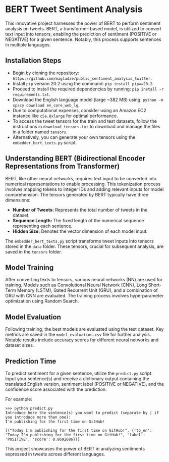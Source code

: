 # BERT Tweet Sentiment Analysis

This innovative project harnesses the power of BERT to perform sentiment analysis on tweets. BERT, a transformer-based model, is utilized to convert text input into tensors, enabling the prediction of sentiment (POSITIVE or NEGATIVE) for a given sentence. Notably, this process supports sentences in multiple languages.

##  Installation Steps
- Begin by cloning the repository: `https://github.com/magladze/public_sentiment_analysis_twitter`.
- Install `pip` version 20.2 using the command: `pip install pip==20.2`.
- Proceed to install the required dependencies by running: `pip install -r requirements.txt`.
- Download the English language model (large ~382 MB) using: `python -m spacy download en_core_web_lg`.
- Due to computational expenses, consider using an Amazon EC2 instance like `c5a.8xlarge` for optimal performance.
- To access the tweet tensors for the train and test datasets, follow the instructions in `download_tensors.txt` to download and manage the files in a folder named `tensors`.
- Alternatively, you can generate your own tensors using the `embedder_bert_texts.py` script.

## Understanding BERT (Bidirectional Encoder Representations from Transformer)

BERT, like other neural networks, requires text input to be converted into numerical representations to enable processing. This tokenization process involves mapping tokens to integer IDs and adding relevant inputs for model comprehension. The tensors generated by BERT typically have three dimensions:
- **Number of Tweets:** Represents the total number of tweets in the dataset.
- **Sequence Length:** The fixed length of the numerical sequence representing each sentence.
- **Hidden Size:** Denotes the vector dimension of each model input.

The `embedder_bert_texts.py` script transforms tweet inputs into tensors stored in the `data` folder. These tensors, crucial for subsequent analysis, are saved in the `tensors` folder.

## 	Model Training

After converting texts to tensors, various neural networks (NN) are used for training. Models such as Convolutional Neural Network (CNN), Long Short-Term Memory (LSTM), Gated Recurrent Unit (GRU), and a combination of GRU with CNN are evaluated. The training process involves hyperparameter optimization using Random Search.

## Model Evaluation

Following training, the best models are evaluated using the test dataset. Key metrics are saved in the `model_evaluation.csv` file for further analysis. Notable results include accuracy scores for different neural networks and dataset sizes.

## Prediction Time

To predict sentiment for a given sentence, utilize the `predict.py` script. Input your sentence(s) and receive a dictionary output containing the translated English version, sentiment label (POSITIVE or NEGATIVE), and the confidence score associated with the prediction.

For example:
```
>>> python predict.py
Introduce here the sentence(s) you want to predict (separate by | if you introduce more than one):
I'm publishing for the first time on GitHub!

[("Today I'm publishing for the first time on GitHub!", {'to_en': "Today I'm publishing for the first time on GitHub!", 'label': 'POSITIVE', 'score': 0.8692686})]
```

This project showcases the power of BERT in analyzing sentiments expressed in tweets across different languages. 